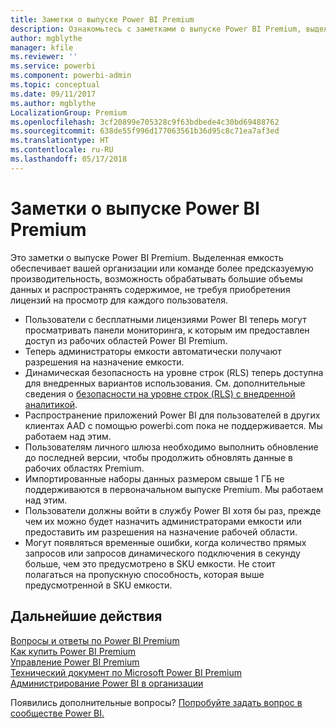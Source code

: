 ```yaml
---
title: Заметки о выпуске Power BI Premium
description: Ознакомьтесь с заметками о выпуске Power BI Premium, выделенной емкости для вашей организации или команды.
author: mgblythe
manager: kfile
ms.reviewer: ''
ms.service: powerbi
ms.component: powerbi-admin
ms.topic: conceptual
ms.date: 09/11/2017
ms.author: mgblythe
LocalizationGroup: Premium
ms.openlocfilehash: 3cf20899e705328c9f63bdbede4c30bd69488762
ms.sourcegitcommit: 638de55f996d177063561b36d95c8c71ea7af3ed
ms.translationtype: HT
ms.contentlocale: ru-RU
ms.lasthandoff: 05/17/2018
---
```

# <a name="power-bi-premium-release-notes"></a>Заметки о выпуске Power BI Premium
Это заметки о выпуске Power BI Premium. Выделенная емкость обеспечивает вашей организации или команде более предсказуемую производительность, возможность обрабатывать большие объемы данных и распространять содержимое, не требуя приобретения лицензий на просмотр для каждого пользователя.

* Пользователи с бесплатными лицензиями Power BI теперь могут просматривать панели мониторинга, к которым им предоставлен доступ из рабочих областей Power BI Premium.
* Теперь администраторы емкости автоматически получают разрешения на назначение емкости.
* Динамическая безопасность на уровне строк (RLS) теперь доступна для внедренных вариантов использования. См. дополнительные сведения о [безопасности на уровне строк (RLS) с внедренной аналитикой](developer/embedded-row-level-security.md).
* Распространение приложений Power BI для пользователей в других клиентах AAD с помощью powerbi.com пока не поддерживается. Мы работаем над этим.
* Пользователям личного шлюза необходимо выполнить обновление до последней версии, чтобы продолжить обновлять данные в рабочих областях Premium.
* Импортированные наборы данных размером свыше 1 ГБ не поддерживаются в первоначальном выпуске Premium. Мы работаем над этим.
* Пользователи должны войти в службу Power BI хотя бы раз, прежде чем их можно будет назначить администраторами емкости или предоставить им разрешения на назначение рабочей области.
* Могут появляться временные ошибки, когда количество прямых запросов или запросов динамического подключения в секунду больше, чем это предусмотрено в SKU емкости. Не стоит полагаться на пропускную способность, которая выше предусмотренной в SKU емкости.

## <a name="next-steps"></a>Дальнейшие действия
[Вопросы и ответы по Power BI Premium](service-premium-faq.md)  
[Как купить Power BI Premium](service-admin-premium-purchase.md)  
[Управление Power BI Premium](service-admin-premium-manage.md)  
[Технический документ по Microsoft Power BI Premium](https://aka.ms/pbipremiumwhitepaper)  
[Администрирование Power BI в организации](service-admin-administering-power-bi-in-your-organization.md)  

Появились дополнительные вопросы? [Попробуйте задать вопрос в сообществе Power BI.](https://community.powerbi.com/)

